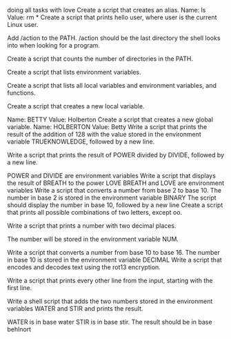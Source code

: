 doing all tasks with love
Create a script that creates an alias.
Name: ls
Value: rm *
Create a script that prints hello user, where user is the current Linux user.

Add /action to the PATH. /action should be the last directory the shell looks into when looking for a program.

Create a script that counts the number of directories in the PATH.

Create a script that lists environment variables.

Create a script that lists all local variables and environment variables, and functions.

Create a script that creates a new local variable.

Name: BETTY
Value: Holberton
Create a script that creates a new global variable.
Name: HOLBERTON
Value: Betty
Write a script that prints the result of the addition of 128 with the value stored in the environment variable TRUEKNOWLEDGE, followed by a new line.

Write a script that prints the result of POWER divided by DIVIDE, followed by a new line.

POWER and DIVIDE are environment variables
Write a script that displays the result of BREATH to the power LOVE
BREATH and LOVE are environment variables
Write a script that converts a number from base 2 to base 10.
The number in base 2 is stored in the environment variable BINARY
The script should display the number in base 10, followed by a new line
Create a script that prints all possible combinations of two letters, except oo.

Write a script that prints a number with two decimal places.

The number will be stored in the environment variable NUM.

Write a script that converts a number from base 10 to base 16.
The number in base 10 is stored in the environment variable DECIMAL
Write a script that encodes and decodes text using the rot13 encryption.

Write a script that prints every other line from the input, starting with the first line.

Write a shell script that adds the two numbers stored in the environment variables WATER and STIR and prints the result.

WATER is in base water
STIR is in base stir.
The result should be in base behlnort
